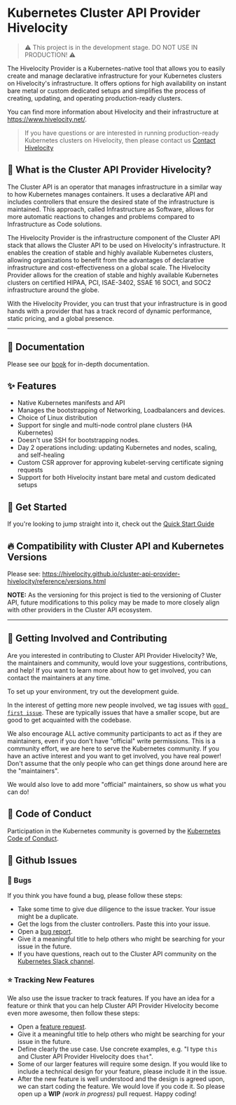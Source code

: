 # Kubernetes Cluster API Provider Hivelocity
> :warning: This project is in the development stage. DO NOT USE IN PRODUCTION! :warning:

The Hivelocity Provider is a Kubernetes-native tool that allows you to easily create and manage declarative infrastructure for your Kubernetes clusters on Hivelocity's infrastructure. It offers options for high availability on instant bare metal or custom dedicated setups and simplifies the process of creating, updating, and operating production-ready clusters.

You can find more information about Hivelocity and their infrastructure at https://www.hivelocity.net/.


> If you have questions or are interested in running production-ready Kubernetes clusters on Hivelocity, then please contact us [Contact Hivelocity](https://www.hivelocity.net/about/contact-us/)

## :newspaper: What is the Cluster API Provider Hivelocity?
The Cluster API is an operator that manages infrastructure in a similar way to how Kubernetes manages containers. It uses a declarative API and includes controllers that ensure the desired state of the infrastructure is maintained. This approach, called Infrastructure as Software, allows for more automatic reactions to changes and problems compared to Infrastructure as Code solutions.

The Hivelocity Provider is the infrastructure component of the Cluster API stack that allows the Cluster API to be used on Hivelocity's infrastructure. It enables the creation of stable and highly available Kubernetes clusters, allowing organizations to benefit from the advantages of declarative infrastructure and cost-effectiveness on a global scale. The Hivelocity Provider allows for the creation of stable and highly available Kubernetes clusters on certified HIPAA, PCI, ISAE-3402, SSAE 16 SOC1, and SOC2 infrastructure around the globe.

With the Hivelocity Provider, you can trust that your infrastructure is in good hands with a provider that has a track record of dynamic performance, static pricing, and a global presence.

---
## :book: Documentation

Please see our [book](https://hivelocity.github.io/cluster-api-provider-hivelocity) for in-depth documentation.

## :sparkles: Features

* Native Kubernetes manifests and API
* Manages the bootstrapping of Networking, Loadbalancers and devices.
* Choice of Linux distribution
* Support for single and multi-node control plane clusters (HA Kubernetes)
* Doesn't use SSH for bootstrapping nodes.
* Day 2 operations including: updating Kubernetes and nodes, scaling, and self-healing
* Custom CSR approver for approving kubelet-serving certificate signing requests
* Support for both Hivelocity instant bare metal and custom dedicated setups


## :rocket: Get Started

If you're looking to jump straight into it, check out the [Quick Start Guide](https://hivelocity.github.io/cluster-api-provider-hivelocity/user/getting-started.html)

## :fire: Compatibility with Cluster API and Kubernetes Versions

Please see: https://hivelocity.github.io/cluster-api-provider-hivelocity/reference/versions.html

**NOTE:** As the versioning for this project is tied to the versioning of Cluster API, future modifications to this policy may be made to more closely align with other providers in the Cluster API ecosystem.

---

## :busts_in_silhouette: Getting Involved and Contributing

Are you interested in contributing to Cluster API Provider Hivelocity? We, the
maintainers and community, would love your suggestions, contributions, and help!
If you want to learn more about how to get involved, you can contact the maintainers at any time.

To set up your environment, try out the development guide.

In the interest of getting more new people involved, we tag issues with
[`good first issue`][good_first_issue].
These are typically issues that have a smaller scope, but are good to get acquainted with the codebase.

We also encourage ALL active community participants to act as if they are
maintainers, even if you don't have "official" write permissions. This is a
community effort, we are here to serve the Kubernetes community. If you have an
active interest and you want to get involved, you have real power! Don't assume
that the only people who can get things done around here are the "maintainers".

We would also love to add more "official" maintainers, so show us what you can
do!

## :dizzy: Code of Conduct

Participation in the Kubernetes community is governed by the [Kubernetes Code of Conduct](https://github.com/hivelocity/cluster-api-provider-hivelocity/blob/main/code-of-conduct.md).

## :construction: Github Issues

### :bug: Bugs

If you think you have found a bug, please follow these steps:

- Take some time to give due diligence to the issue tracker. Your issue might be a duplicate.
- Get the logs from the cluster controllers. Paste this into your issue.
- Open a [bug report][bug_report].
- Give it a meaningful title to help others who might be searching for your issue in the future.
- If you have questions, reach out to the Cluster API community on the [Kubernetes Slack channel][slack_info].

### :star: Tracking New Features

We also use the issue tracker to track features. If you have an idea for a feature or think that you can help Cluster API Provider Hivelocity become even more awesome, then follow these steps:

- Open a [feature request][feature_request].
- Give it a meaningful title to help others who might be searching for your issue in the future.
- Define clearly the use case. Use concrete examples, e.g. "I type `this` and
  Cluster API Provider Hivelocity does `that`".
- Some of our larger features will require some design. If you would like to
  include a technical design for your feature, please include it in the issue.
- After the new feature is well understood and the design is agreed upon, we can
  start coding the feature. We would love if you code it. So please open
  up a **WIP** *(work in progress)* pull request. Happy coding!

<!-- References -->

[good_first_issue]: https://github.com/hivelocity/cluster-api-provider-hivelocity/issues?q=is%3Aissue+is%3Aopen+sort%3Aupdated-desc+label%3A%22good+first+issue%22
[bug_report]: https://github.com/hivelocity/cluster-api-provider-hivelocity/issues/new?template=bug_report.md
[feature_request]: https://github.com/hivelocity/cluster-api-provider-hivelocity/issues/new?template=feature_request.md
[slack_info]: https://github.com/kubernetes/community/tree/master/communication#slack
[cluster_api]: https://github.com/kubernetes-sigs/cluster-api
[quickstart]: https://cluster-api.sigs.k8s.io/user/quick-start.html
